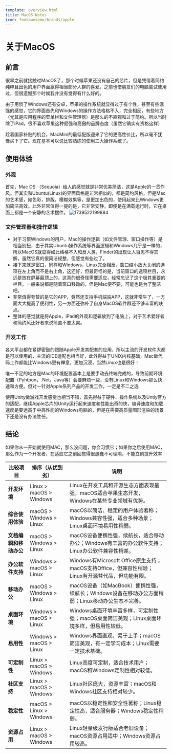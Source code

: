```yaml
---
template: overview.html
title: MacOS Notes
icon: fontawesome/brands/apple
---
```


# 关于MacOS

## 前言

很早之前就接触过MacOS了，那个时候苹果还没有自己的芯片，但是凭借着简约纯粹且出色的用户界面赢得相当部分人群的喜爱。之前也借朋友们的电脑尝试使用过，但很遗憾那个时候我并没有觉得有什么好的。

由于用惯了Windows还有安卓，苹果的操作系统就显得过于有个性，甚至有些倔强的感觉，它的界面首先和Windows的操作方法格格不入，完全相反，有些地方（尤其是应用程序的菜单栏和文件管理器）是那么的不直观和过于简约。所以当时除了iPad，很不喜欢苹果这种倔强和高傲的品牌态度（虽然它确实有资格这样）

趁着国家补贴的机会，MacMini的最低配版迎来了它的更高性价比，所以毫不犹豫买下了它。现在基本可以说比较熟练的使用三大操作系统了。

## 使用体验

### 外观

首先，Mac OS （Sequoia）给人的感觉就是非常优美简洁，这是Apple的一贯作风。但其实和Ubuntu(Linux)的界面风格是非常相似的，都是简约风格，但是Mac的艺术感，如色彩，排版，模糊效果等，是更加出色的，使用起来比Windows更加简洁高效。此外非常值得一提的是，它非常安静，即便是在满载运行时，它在桌面上都是一个安静的艺术摆件。
![1739522199884](image/index/1739522199884.png)

### 文件管理器和操作逻辑

* 对于习惯Windows的用户，Mac的操作逻辑（如文件管理、窗口操作等）是相当别扭，由于其实Ubuntu操作系统等界面逻辑和Windows几乎是一样的，所以MacOS就显得如此格格不入和反人类，Finder的出现让人百思不得其解，虽然它真的很简洁规整，但感觉有些过了。
* 接下来就是窗口，同样和Windows，Linux完全相反，窗口缩小放大关闭的选项在左上角而不是右上角，这还好，但最奇怪的是，当前窗口的选项栏目，永远是放在屏幕最顶上的，这真的很奇怪需要适应，经常忘记了这个极其重要的栏目，一般来说都是随着窗口移动的，但是Mac便不要，可能也是为了整洁吧。
* 非常值得夸赞的是它的APP，竟然还支持手机端端APP，这就非常牛了，一方面大大提高了便利性，另一方面还弥补了自身MacOS软件群还不够丰富的缺点。
* 整体的感觉就是将Apple，iPad的外观和逻辑放到了电脑上，对于艺术爱好者和简约风还好者来说简直不要太爽。

### 开发工作

各大平台都在紧锣密鼓的跟随Apple开发其配套的应用，所以主流的开发软件大都是可以使用的，主流的IDE适配也相当好，此外得益于UNIX内核基础，Mac做代码工作都能比Windows更有禅意，更加沉浸，当然Linux也是很好！

唯一不足的地方是Mac的环境配置基本上是要手动去终端完成的，导致前期环境配置（Pyhtpon，.Net，Java等）会要麻烦一些，没有Linux和Windows那么快速和方便。但对一针对Apple系列产品的开发工作，一定是不二之选

使用Unity做游戏开发感觉也相当不错，首先得益于硬件、操作系统以及Untiy官方的适配，继续Apple芯片的Unity运行起来速度和性能出奇的快，编译速度和加载速度是要远高于中高性能的Windows电脑的，但是在需要高质量图形渲染的场景下还是没有办法胜任。

## 结论

如果你从一开始就使用MAC，那么没问题，你会习惯它；如果你之后使用MAC，那么作为一个开发者，在适应它之前回觉得很愚蠢不可理喻，不能立刻提升效率

| 比较项目                     | 排序（从优到劣）        | 说明                                                                                              |
| ---------------------------- | ----------------------- | ------------------------------------------------------------------------------------------------- |
| **开发环境**           | Linux > macOS > Windows | Linux在开发工具和开源生态方面表现最强，macOS适合苹果生态开发，Windows在某些专业领域有优势。       |
| **综合使用体验**       | macOS > Windows > Linux | macOS以简洁、稳定的用户体验著称；Windows兼容性强，适合多种场景；Linux桌面环境易用性稍弱。         |
| **文档编辑和移动办公** | macOS > Windows > Linux | macOS设备便携性强，续航长，适合移动办公；Windows有丰富的办公软件支持；Linux办公软件兼容性稍差。   |
| **办公软件支持**       | Windows > macOS > Linux | Windows有Microsoft Office原生支持；macOS支持Office，但兼容性稍逊；Linux有开源替代品，但功能有限。 |
| **移动办公**           | macOS > Windows > Linux | macOS设备（如MacBook）便携性强，续航长；Windows设备在移动办公方面稍弱；Linux移动办公生态不完善。  |
| **桌面环境**           | Windows > macOS > Linux | Windows桌面环境丰富多样，可定制性强；macOS桌面简洁美观；Linux桌面环境多样，但易用性较低。         |
| **易用性**             | Windows > macOS > Linux | Windows界面直观，易于上手；macOS简洁美观，有一定学习成本；Linux需要一定技术基础。                 |
| **可定制性**           | Linux > macOS > Windows | Linux高度可定制，适合技术用户；macOS和Windows定制性相对较低。                                     |
| **社区支持**           | Linux > macOS > Windows | Linux社区庞大，资源丰富；macOS和Windows社区支持相对较少。                                         |
| **稳定性**             | macOS > Linux > Windows | macOS以稳定性和安全性著称；Linux稳定性高，适合服务器；Windows稳定性稍弱。                         |
| **资源占用**           | Linux > macOS > Windows | Linux轻量级发行版适合老旧设备；macOS资源占用适中；Windows资源占用较高。                           |
